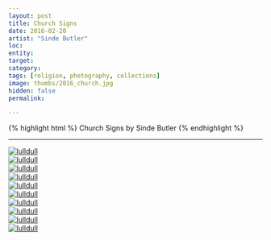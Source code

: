```yaml
---
layout: post
title: Church Signs
date: 2016-02-20
artist: "Sinde Butler"
loc: 
entity: 
target: 
category: 
tags: [religion, photography, collections]
image: thumbs/2016_church.jpg
hidden: false
permalink:

---
```




{% highlight html %}
Church Signs by Sinde Butler
{% endhighlight %}

---


<div class="post_image">
	<a href="{{ site.baseurl }}/images/posts/2016_church/001.jpg" target="_blank">
	<img src="{{ site.baseurl }}/images/posts/2016_church/001.jpg" alt="lulldull"></a>
</div>

<div class="post_image">
	<a href="{{ site.baseurl }}/images/posts/2016_church/002.jpg" target="_blank">
	<img src="{{ site.baseurl }}/images/posts/2016_church/002.jpg" alt="lulldull"></a>
</div>

<div class="post_image">
	<a href="{{ site.baseurl }}/images/posts/2016_church/003.jpg" target="_blank">
	<img src="{{ site.baseurl }}/images/posts/2016_church/003.jpg" alt="lulldull"></a>
</div>

<div class="post_image">
	<a href="{{ site.baseurl }}/images/posts/2016_church/004.jpg" target="_blank">
	<img src="{{ site.baseurl }}/images/posts/2016_church/004.jpg" alt="lulldull"></a>
</div>

<div class="post_image">
	<a href="{{ site.baseurl }}/images/posts/2016_church/005.jpg" target="_blank">
	<img src="{{ site.baseurl }}/images/posts/2016_church/005.jpg" alt="lulldull"></a>
</div>

<div class="post_image">
	<a href="{{ site.baseurl }}/images/posts/2016_church/006.jpg" target="_blank">
	<img src="{{ site.baseurl }}/images/posts/2016_church/006.jpg" alt="lulldull"></a>
</div>

<div class="post_image">
	<a href="{{ site.baseurl }}/images/posts/2016_church/007.jpg" target="_blank">
	<img src="{{ site.baseurl }}/images/posts/2016_church/007.jpg" alt="lulldull"></a>
</div>

<div class="post_image">
	<a href="{{ site.baseurl }}/images/posts/2016_church/008.jpg" target="_blank">
	<img src="{{ site.baseurl }}/images/posts/2016_church/008.jpg" alt="lulldull"></a>
</div>


<div class="post_image">
	<a href="{{ site.baseurl }}/images/posts/2016_church/009.jpg" target="_blank">
	<img src="{{ site.baseurl }}/images/posts/2016_church/009.jpg" alt="lulldull"></a>
</div>

<div class="post_image">
	<a href="{{ site.baseurl }}/images/posts/2016_church/010.jpg" target="_blank">
	<img src="{{ site.baseurl }}/images/posts/2016_church/010.jpg" alt="lulldull"></a>
</div>